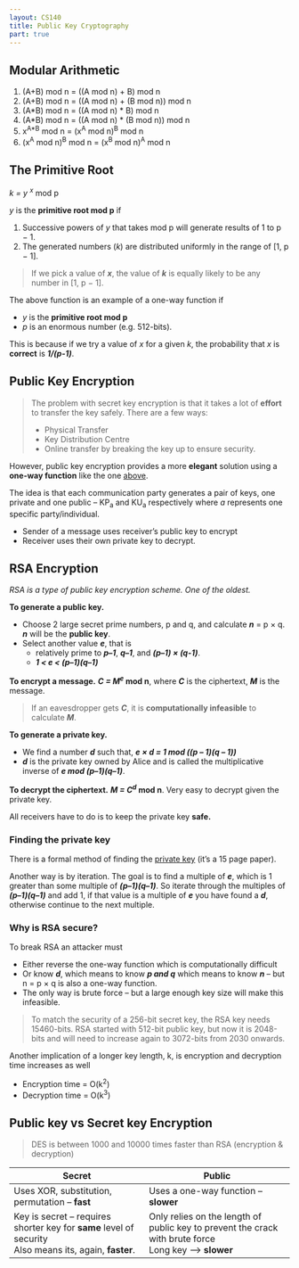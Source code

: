 ```yaml
---
layout: CS140
title: Public Key Cryptography
part: true
---
```


## Modular Arithmetic

1. (A+B) mod n = ((A mod n) + B) mod n
2. (A+B) mod n = ((A mod n) + (B mod n)) mod n
3. (A*B) mod n = ((A mod n) * B) mod n
4. (A*B) mod n = ((A mod n) * (B mod n)) mod n
5. x<sup>A*B</sup> mod n = (x<sup>A</sup> mod n)<sup>B</sup> mod n
6. (x<sup>A</sup> mod n)<sup>B</sup> mod n = (x<sup>B</sup> mod n)<sup>A</sup> mod n

## The Primitive Root

*k = y <sup>x</sup>* mod p

*y* is the **primitive root mod p** if

1. Successive powers of *y* that takes mod p will generate results of 1 to p &minus; 1. 
2. The generated numbers (*k*) are distributed uniformly in the range of [1, p &minus; 1].

> If we pick a value of ***x***, the value of ***k*** is equally likely to be any number in [1, p &minus; 1]. 

The above function is an example of a one-way function if 

- *y* is the **primitive root mod p**
- *p* is an enormous number (e.g. 512-bits).

This is because if we try a value of *x* for a given *k*, the probability that *x* is **correct** is ***1/(p-1)***.

## Public Key Encryption

> The problem with secret key encryption is that it takes a lot of **effort** to transfer the key safely. There are a few ways:
>
> - Physical Transfer
> - Key Distribution Centre
> - Online transfer by breaking the key up to ensure security.

However, public key encryption provides a more **elegant** solution using a **one-way function** like the one [above](#the-primitive-root).

The idea is that each communication party generates a pair of keys, one private and one public – KP<sub>a</sub> and KU<sub>a</sub> respectively where *a* represents one specific party/individual.

- Sender of a message uses receiver’s public key to encrypt
- Receiver uses their own private key to decrypt.

## RSA Encryption

*RSA is a type of public key encryption scheme. One of the oldest.*

**To generate a public key.**

- Choose 2 large secret prime numbers, p and q, and calculate ***n*** = p &times; q. ***n*** will be the **public key**.
- Select another value ***e***, that is 
  - relatively prime to ***p–1***, ***q–1***, and ***(p–1) &times; (q-1)***. 
  - ***1 < e < (p–1)(q–1)***

**To encrypt a message.** ***C = M<sup>e</sup>* mod n**, where ***C*** is the ciphertext, ***M*** is the message.

> If an eavesdropper gets ***C***, it is **computationally infeasible** to calculate ***M***.

**To generate a private key.**

- We find a number ***d*** such that, ***e &times; d = 1 mod ((p – 1)(q – 1))***
- ***d*** is the private key owned by Alice and is called the multiplicative inverse of ***e mod (p–1)(q–1)***.

**To decrypt the ciphertext.** ***M = C<sup>d</sup>* mod n**. Very easy to decrypt given the private key.

All receivers have to do is to keep the private key **safe.**

### Finding the private key

There is a formal method of finding the [private key](https://people.csail.mit.edu/rivest/Rsapaper.pdf) (it’s a 15 page paper).

Another way is by iteration. The goal is to find a multiple of ***e***, which is 1 greater than some multiple of ***(p–1)(q–1)***. So iterate through the multiples of ***(p–1)(q–1)*** and add 1, if that value is a multiple of ***e*** you have found a ***d***, otherwise continue to the next multiple.

### Why is RSA secure?

To break RSA an attacker must

- Either reverse the one-way function which is computationally difficult
- Or know ***d***, which means to know ***p and q*** which means to know ***n*** – but n = p &times; q is also a one-way function.
- The only way is brute force – but a large enough key size will make this infeasible.

> To match the security of a 256-bit secret key, the RSA key needs 15460-bits. RSA started with 512-bit public key, but now it is 2048-bits and will need to increase again to 3072-bits from 2030 onwards.

Another implication of a longer key length, k, is encryption and decryption time increases as well

- Encryption time = O(k<sup>2</sup>)
- Decryption time = O(k<sup>3</sup>)

## Public key vs Secret key Encryption

> DES is between 1000 and 10000 times faster than RSA (encryption & decryption)

| Secret                                                       | Public                                                       |
| ------------------------------------------------------------ | ------------------------------------------------------------ |
| Uses XOR, substitution, permutation – **fast**               | Uses a one-way function – **slower**                         |
| Key is secret – requires shorter key for **same** level of security<br />Also means its, again, **faster**. | Only relies on the length of public key to prevent the crack with brute force<br />Long key –> **slower** |

